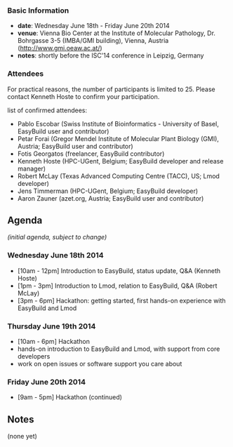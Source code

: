 ### Basic Information

* **date**: Wednesday June 18th - Friday June 20th 2014
* **venue**: Vienna Bio Center at the Institute of Molecular Pathology, Dr. Bohrgasse 3-5 (IMBA/GMI building), Vienna, Austria (<a href="http://www.gmi.oeaw.ac.at/">http://www.gmi.oeaw.ac.at/</a>)
* **notes**: shortly before the ISC'14 conference in Leipzig, Germany

### Attendees

For practical reasons, the number of participants is limited to 25.
Please contact Kenneth Hoste to confirm your participation.

list of confirmed attendees:

* Pablo Escobar (Swiss Institute of Bioinformatics - University of Basel, EasyBuild user and contributor)
* Petar Forai (Gregor Mendel Institute of Molecular Plant Biology (GMI), Austria; EasyBuild user and contributor)
* Fotis Georgatos (freelancer, EasyBuild contributor)
* Kenneth Hoste (HPC-UGent, Belgium; EasyBuild developer and release manager)
* Robert McLay (Texas Advanced Computing Centre (TACC), US; Lmod developer)
* Jens Timmerman (HPC-UGent, Belgium; EasyBuild developer)
* Aaron Zauner (azet.org, Austria; EasyBuild user and contributor)

## Agenda

_(initial agenda, subject to change)_

### Wednesday June 18th 2014
 * [10am - 12pm] Introduction to EasyBuild, status update, Q&A (Kenneth Hoste)
 * [1pm - 3pm] Introduction to Lmod, relation to EasyBuild, Q&A (Robert McLay)
 * [3pm - 6pm] Hackathon: getting started, first hands-on experience with EasyBuild and Lmod

### Thursday June 19th 2014
 * [10am - 6pm] Hackathon
  * hands-on introduction to EasyBuild and Lmod, with support from core developers
  * work on open issues or software support you care about

### Friday June 20th 2014
 * [9am - 5pm] Hackathon (continued)


## Notes

(none yet)
